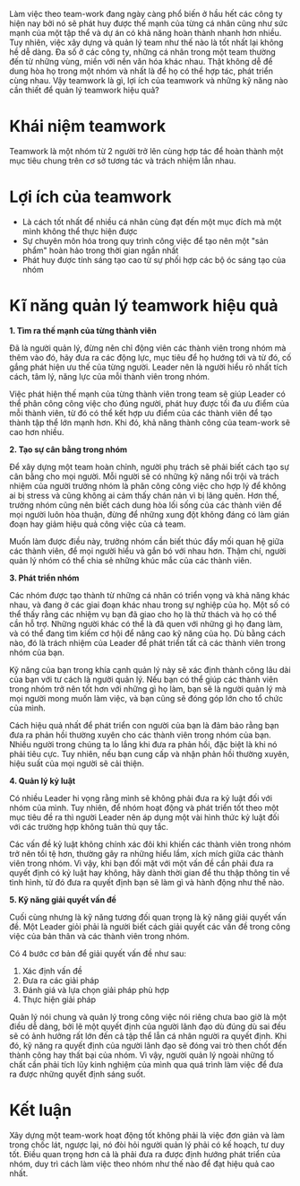 Làm việc theo team-work đang ngày càng phổ biến ở hầu hết các công ty hiện nay bởi nó sẽ phát huy được thế mạnh của từng cá nhân cũng như sức mạnh của một tập thể và dự án có khả năng hoàn thành nhanh hơn nhiều.
Tuy nhiên, việc xây dựng và quản lý team như thế nào là tốt nhất lại không hề dễ dàng. Đa số ở các công ty, những cá nhân trong một team thường đến từ những vùng, miền với nền văn hóa khác nhau. Thật không dễ để dung hòa họ trong một nhóm và nhất là để họ có thể hợp tác, phát triển cùng nhau. Vậy teamwork là gì, lợi ích của teamwork và những kỹ năng nào cần thiết để quản lý teamwork hiệu quả? 

# Khái niệm teamwork
Teamwork là một nhóm từ 2 người trở lên cùng hợp tác để hoàn thành một mục tiêu chung trên cơ sở tương tác và trách nhiệm lẫn nhau.

# Lợi ích của teamwork
* Là cách tốt nhất để nhiều cá nhân cùng đạt đến một mục đích mà một mình không thể thực hiện được
* Sự chuyên môn hóa trong quy trình công việc để tạo nên một "sản phẩm" hoàn hảo trong thời gian ngắn nhất
* Phát huy được tính sáng tạo cao từ sự phối hợp các bộ óc sáng tạo của nhóm

# Kĩ năng quản lý teamwork hiệu quả

**1. Tìm ra thế mạnh của từng thành viên**

Đã là người quản lý, đừng nên chỉ động viên các thành viên trong nhóm mà thêm vào đó, hãy đưa ra các động lực, mục tiêu để họ hướng tới và từ đó, cố gắng phát hiện ưu thế của từng người. Leader nên là người hiểu rõ nhất tích cách, tâm lý, năng lực của mỗi thành viên trong nhóm.

Việc phát hiện thế mạnh của từng thành viên trong team sẽ giúp Leader có thể phân công công việc cho đúng người, phát huy được tối đa ưu điểm của mỗi thành viên, từ đó có thể kết hợp ưu điểm của các thành viên để tạo thành tập thể lớn mạnh hơn. Khi đó, khả năng thành công của team-work sẽ cao hơn nhiều.

**2. Tạo sự cân bằng trong nhóm**

Để xây dựng một team hoàn chỉnh, người phụ trách sẽ phải biết cách tạo sự cân bằng cho mọi người. Mỗi người sẽ có những kỹ năng nổi trội và trách nhiệm của người trưởng nhóm là phân công công việc cho hợp lý để không ai bị stress và cũng không ai cảm thấy chán nản vì bị lãng quên. Hơn thế, trưởng nhóm cũng nên biết cách dung hòa lối sống của các thành viên để mọi người luôn hòa thuận, đừng để những xung đột không đáng có làm gián đoạn hay giảm hiệu quả công việc của cả team.

Muốn làm được điều này, trưởng nhóm cần biết thúc đẩy mối quan hệ giữa các thành viên, để mọi người hiểu và gắn bó với nhau hơn. Thậm chí, người quản lý nhóm có thể chia sẻ những khúc mắc của các thành viên.

**3. Phát triển nhóm**

Các nhóm được tạo thành từ những cá nhân có triển vọng và khả năng khác nhau, và đang ở các giai đoạn khác nhau trong sự nghiệp của họ. Một số có thể thấy rằng các nhiệm vụ bạn đã giao cho họ là thử thách và họ có thể cần hỗ trợ. Những người khác có thể là đã quen với những gì họ đang làm, và có thể đang tìm kiếm cơ hội để nâng cao kỹ năng của họ. Dù bằng cách nào, đó là trách nhiệm của Leader để phát triển tất cả các thành viên trong nhóm của bạn.

Kỹ năng của bạn trong khía cạnh quản lý này sẽ xác định thành công lâu dài của bạn với tư cách là người quản lý. Nếu bạn có thể giúp các thành viên trong nhóm trở nên tốt hơn với những gì họ làm, bạn sẽ là người quản lý mà mọi người mong muốn làm việc, và bạn cũng sẽ đóng góp lớn cho tổ chức của mình.

Cách hiệu quả nhất để phát triển con người của bạn là đảm bảo rằng bạn đưa ra phản hồi thường xuyên cho các thành viên trong nhóm của bạn. Nhiều người trong chúng ta lo lắng khi đưa ra phản hồi, đặc biệt là khi nó phải tiêu cực. Tuy nhiên, nếu bạn cung cấp và nhận phản hồi thường xuyên, hiệu suất của mọi người sẽ cải thiện.

**4. Quản lý kỷ luật**

Có nhiều Leader hi vọng rằng mình sẽ không phải đưa ra kỷ luật đối với nhóm của mình. Tuy nhiên, để nhóm hoạt động và phát triển tốt theo một mục tiêu đề ra thì người Leader nên áp dụng một vài hình thức kỷ luật đối với các trường hợp không tuân thủ quy tắc.

Các vấn đề kỷ luật không chính xác đôi khi khiến các thành viên trong nhóm trở nên tồi tệ hơn, thường gây ra những hiểu lầm, xích mích giữa các thành viên trong nhóm. Vì vậy, khi bạn đối mặt với một vấn đề cần phải đưa ra quyết định có kỷ luật hay không, hãy dành thời gian để thu thập thông tin về tình hình, từ đó đưa ra quyết định bạn sẽ làm gì và hành động như thế nào. 

**5. Kỹ năng giải quyết vấn đề**

Cuối cùng nhưng là kỹ năng tương đối quan trọng là kỹ năng giải quyết vấn đề. Một Leader giỏi phải là người biết cách giải quyết các vấn đề trong công việc của bản thân và các thành viên trong nhóm.

Có 4 bước cơ bản để giải quyết vấn đề như sau:

1. Xác định vấn đề
2. Đưa ra các giải pháp
3. Đánh giá và lựa chọn giải pháp phù hợp
4. Thực hiện giải pháp

Quản lý nói chung và quản lý trong công việc nói riêng chưa bao giờ là một điều dễ dàng, bởi lẽ một quyết định của người lãnh đạo dù đúng dù sai đều sẽ có ảnh hưởng rất lớn đến cả tập thể lẫn cá nhân người ra quyết định. Khi đó, kỹ năng ra quyết định của người lãnh đạo sẽ đóng vai trò then chốt đến thành công hay thất bại của nhóm. Vì vậy, người quản lý ngoài những tố chất cần phải tích lũy kinh nghiệm của mình qua quá trình làm việc để đưa ra được những quyết định sáng suốt.

# Kết luận

Xây dựng một team-work hoạt động tốt không phải là việc đơn giản và làm trong chốc lát, ngược lại, nó đòi hỏi người quản lý phải có kế hoạch, tư duy tốt. Điều quan trọng hơn cả là phải đưa ra được định hướng phát triển của nhóm, duy trì cách làm việc theo nhóm như thế nào để đạt hiệu quả cao nhất.